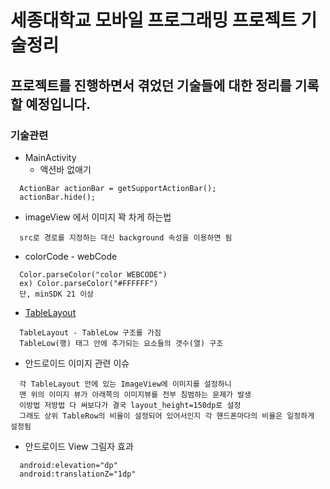 세종대학교 모바일 프로그래밍 프로젝트 기술정리
==============================================

프로젝트를 진행하면서 겪었던 기술들에 대한 정리를 기록할 예정입니다.
--------------------------------------------------------------------

### 기술관련

-	MainActivity
	-	액션바 없애기

```
  ActionBar actionBar = getSupportActionBar();
  actionBar.hide();
```

-	imageView 에서 이미지 꽉 차게 하는법

```
  src로 경로를 지정하는 대신 background 속성을 이용하면 됨
```

-	colorCode - webCode

```
  Color.parseColor("color WEBCODE")
  ex) Color.parseColor("#FFFFFF")
  단, minSDK 21 이상
```

-	[TableLayout](http://recipes4dev.tistory.com/138)

```
  TableLayout - TableLow 구조를 가짐
  TableLow(행) 태그 안에 추가되는 요소들의 갯수(열) 구조
```

-	안드로이드 이미지 관련 이슈

```
  각 TableLayout 안에 있는 ImageView에 이미지를 설정하니
  맨 위의 이미지 뷰가 아래쪽의 이미지뷰를 전부 침범하는 문제가 발생
  이방법 저방법 다 써보다가 결국 layout_height=150dp로 설정
  그래도 상위 TableRow의 비율이 설정되어 있어서인지 각 핸드폰마다의 비율은 일정하게 설정됨
```

-	안드로이드 View 그림자 효과

```
  android:elevation="dp"
  android:translationZ="1dp"
```

